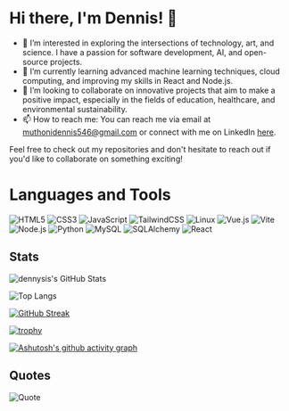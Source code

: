 # Hi there, I'm Dennis! 👋

- 👀 I’m interested in exploring the intersections of technology, art, and science. I have a passion for software development, AI, and open-source projects.
- 🌱 I’m currently learning advanced machine learning techniques, cloud computing, and improving my skills in React and Node.js.
- 💞️ I’m looking to collaborate on innovative projects that aim to make a positive impact, especially in the fields of education, healthcare, and environmental sustainability.
- 📫 How to reach me: You can reach me via email at muthonidennis546@gmail.com or connect with me on LinkedIn [here](https://).


Feel free to check out my repositories and don't hesitate to reach out if you'd like to collaborate on something exciting!
# Languages and Tools

![HTML5](https://img.shields.io/badge/HTML5-E34F26?style=for-the-badge&logo=html5&logoColor=white)
![CSS3](https://img.shields.io/badge/CSS3-1572B6?style=for-the-badge&logo=css3&logoColor=white)
![JavaScript](https://img.shields.io/badge/JavaScript-F7DF1E?style=for-the-badge&logo=javascript&logoColor=black)
![TailwindCSS](https://img.shields.io/badge/Tailwind_CSS-38B2AC?style=for-the-badge&logo=tailwind-css&logoColor=white)
![Linux](https://img.shields.io/badge/Linux-FCC624?style=for-the-badge&logo=linux&logoColor=black)
![Vue.js](https://img.shields.io/badge/Vue.js-4FC08D?style=for-the-badge&logo=vue.js&logoColor=white)
![Vite](https://img.shields.io/badge/Vite-646CFF?style=for-the-badge&logo=vite&logoColor=white)
![Node.js](https://img.shields.io/badge/Node.js-339933?style=for-the-badge&logo=node.js&logoColor=white)
![Python](https://img.shields.io/badge/Python-3776AB?style=for-the-badge&logo=python&logoColor=white)
![MySQL](https://img.shields.io/badge/MySQL-4479A1?style=for-the-badge&logo=mysql&logoColor=white)
![SQLAlchemy](https://img.shields.io/badge/SQLAlchemy-1f2d27?style=for-the-badge&logo=sqlalchemy&logoColor=red)
![React](https://img.shields.io/badge/React-20232A?style=for-the-badge&logo=react&logoColor=61DAFB)


## Stats

![dennysis's GitHub Stats](https://github-readme-stats.vercel.app/api?username=dennysis&show_icons=true&theme=radical&hide_border=true&count_private=true)

![Top Langs](https://github-readme-stats.vercel.app/api/top-langs/?username=dennysis&layout=compact&theme=radical&hide_border=true)

[![GitHub Streak](https://streak-stats.demolab.com/?user=dennysis&theme=radical&hide_border=true)](https://git.io/streak-stats)

[![trophy](https://github-profile-trophy.vercel.app/?username=dennysis&theme=darkhub&no-frame=true&margin-w=15&margin-h=15)](https://github.com/ryo-ma/github-profile-trophy)

[![Ashutosh's github activity graph](https://github-readme-activity-graph.vercel.app/graph?username=dennysis&theme=tokyo-night)](https://github.com/ashutosh00710/github-readme-activity-graph)

## Quotes

![Quote](https://quotes-github-readme.vercel.app/api?type=horizontal&theme=radical)
